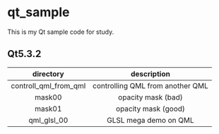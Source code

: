 # qt_sample
This is my Qt sample code for study.

## Qt5.3.2

| directory  | description |
|:-----------:|:------------:|
|controll_qml_from_qml|controlling QML from another QML|
|mask00|opacity mask (bad)|
|mask01|opacity mask (good)|
|qml_glsl_00|GLSL mega demo on QML|

